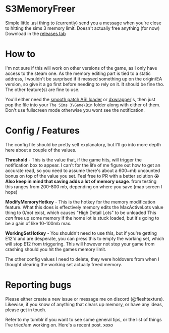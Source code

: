 # S3MemoryFreer
Simple little .asi thing to (currently) send you a message when you're close to hitting the sims 3 memory limit. Doesn't actually free anything (for now)
Download in the [releases tab](https://github.com/sims3fiend/S3MemoryFreer/releases)

# How to
I'm not sure if this will work on other versions of the game, as I only have access to the steam one. As the memory editing part is tied to a static address, I wouldn't be surprised if it messed something up on the origin/EA version, so give it a go first before needing to rely on it. It should be fine tho. The other feature(s) are fine to use.

You'll either need the [smooth patch ASI loader](https://modthesims.info/d/658759/smooth-patch.html) or [dxwrapper](https://github.com/elishacloud/dxwrapper)'s, then just pop the file into your `The Sims 3\Game\Bin` folder along with either of them. 
Don't use fullscreen mode otherwise you wont see the notification.

# Config / Features
The config file should be pretty self explanatory, but I'll go into more depth here about a couple of the values.

**Threshold** - This is the value that, if the game hits, will trigger the notification box to appear. I can't for the life of me figure out how to get an accurate read, so you need to assume there's about a 600~mb uncounted bonus on top of the value you set. Feel free to PR with a better solution 😭
**Also keep in mind that saving adds a lot of memory usage**. from testing this ranges from 200-800 mb, depending on where you save (map screen I hope)

**ModifyMemoryHotkey** - This is the hotkey for the memory modification feature. What this does is effectively memory edits the MaxActiveLots value thing to 0/not exist, which causes "High Detail Lots" to be unloaded This *can* free up some memory if the home lot is stuck loaded, but it's going to be a gain of like 10-100mb max.

**WorkingSetHotkey** - You shouldn't need to use this, but if you're getting E12'd and are desperate, you can press this to empty the working set, which will stop E12 from triggering. This will however not stop your game from crashing should you hit the games memory limit.

The other config values I need to delete, they were holdovers from when I thought clearing the working set actually freed memory.
# Reporting bugs
Please either create a new issue or message me on discord (@fleshtexture). Likewise, if you know of anything that clears up memory, or have any ideas, please get in touch.

Refer to my tumblr if you want to see some general tips, or the list of things I've tried/am working on. Here's a recent post. xoxo
